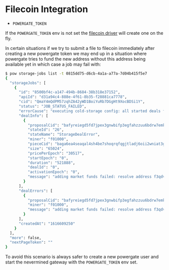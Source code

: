 # Filecoin Integration

- `POWERGATE_TOKEN`

If the `POWERGATE_TOKEN` env is not set the [filecoin driver](https://github.com/nevermined-io/metadata-driver-filecoin) will create one on the fly.

In certain situations if we try to submit a file to filecoin immediately after creating a new powergate token we may end up in a situation where powergate tries to fund the new address without this address being available yet in which case a job may fail with:

```bash
$ pow storage-jobs list -t 0815dd75-d6cb-4a1a-a77a-7d04b415f5e7
{
  "storageJobs": [
    {
      "id": "8500bf4c-a147-494b-8684-38b318e37152",
      "apiId": "d31a94c4-888e-4f61-8b35-f28881ca7778",
      "cid": "QmaY4mQdPM57zqhZA42yWD1BoiYuRb7DGgHt9XocBDSi1Y",
      "status": "JOB_STATUS_FAILED",
      "errorCause": "executing cold-storage config: all started deals failed",
      "dealInfo": [
        {
          "proposalCid": "bafyreiegd5fd7jpex3gnwbifp3egfahzzuu6bdrw7emktcgwcpm74y3yuu",
          "stateId": "26",
          "stateName": "StorageDealError",
          "miner": "f01000",
          "pieceCid": "baga6ea4seaqal4sh4be7shoqrqfqgjtladj6oii2wniat3gy7ygg65h5fqmkahi",
          "size": "65024",
          "pricePerEpoch": "30517",
          "startEpoch": "0",
          "duration": "521888",
          "dealId": "0",
          "activationEpoch": "0",
          "message": "adding market funds failed: resolve address f3qdva2mds3wmdhercoz6nfyrbwftbxwcbfduvh2ckc7i36zhaawvyvp7zhqzqoad4v7xop4eldkykodoolyoq: actor not found"
        }
      ],
      "dealErrors": [
        {
          "proposalCid": "bafyreiegd5fd7jpex3gnwbifp3egfahzzuu6bdrw7emktcgwcpm74y3yuu",
          "miner": "f01000",
          "message": "adding market funds failed: resolve address f3qdva2mds3wmdhercoz6nfyrbwftbxwcbfduvh2ckc7i36zhaawvyvp7zhqzqoad4v7xop4eldkykodoolyoq: actor not found"
        }
      ],
      "createdAt": "1616609250"
    }
  ],
  "more": false,
  "nextPageToken": ""
}
```

To avoid this scenario is always safer to create a new powergate user and start the nevermined gateway with the `POWERGATE_TOKEN` env set.